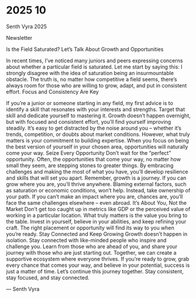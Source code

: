 # 2025 10
Senth Vyra 2025

Newsletter


Is the Field Saturated? Let’s Talk About Growth and Opportunities

In recent times, I’ve noticed many juniors and peers expressing concerns about whether a particular field is saturated. Let me start by saying this: I strongly disagree with the idea of saturation being an insurmountable obstacle. The truth is, no matter how competitive a field seems, there’s always room for those who are willing to grow, adapt, and put in consistent effort.
Focus and Consistency Are Key

If you’re a junior or someone starting in any field, my first advice is to identify a skill that resonates with your interests and strengths. Target that skill and dedicate yourself to mastering it. Growth doesn’t happen overnight, but with focused and consistent effort, you’ll find yourself improving steadily.
It’s easy to get distracted by the noise around you – whether it’s trends, competition, or doubts about market conditions. However, what truly matters is your commitment to building expertise. When you focus on being the best version of yourself in your chosen area, opportunities will naturally come your way.
Seize Every Opportunity
Don’t wait for the “perfect” opportunity. Often, the opportunities that come your way, no matter how small they seem, are stepping stones to greater things. By embracing challenges and making the most of what you have, you’ll develop resilience and skills that will set you apart.
Remember, growth is a journey. If you can grow where you are, you’ll thrive anywhere. Blaming external factors, such as saturation or economic conditions, won’t help. Instead, take ownership of your path. If you can’t make an impact where you are, chances are, you’ll face the same challenges elsewhere – even abroad.
It’s About You, Not the Market
Don’t get too caught up in metrics like GDP or the perceived value of working in a particular location. What truly matters is the value you bring to the table. Invest in yourself, believe in your abilities, and keep refining your craft. The right placement or opportunity will find its way to you when you’re ready.
Stay Connected and Keep Growing
Growth doesn’t happen in isolation. Stay connected with like-minded people who inspire and challenge you. Learn from those who are ahead of you, and share your journey with those who are just starting out. Together, we can create a supportive ecosystem where everyone thrives.
If you’re ready to grow, grab every chance that comes your way, and believe in your potential, success is just a matter of time. Let’s continue this journey together. Stay consistent, stay focused, and stay connected.



— Senth Vyra
